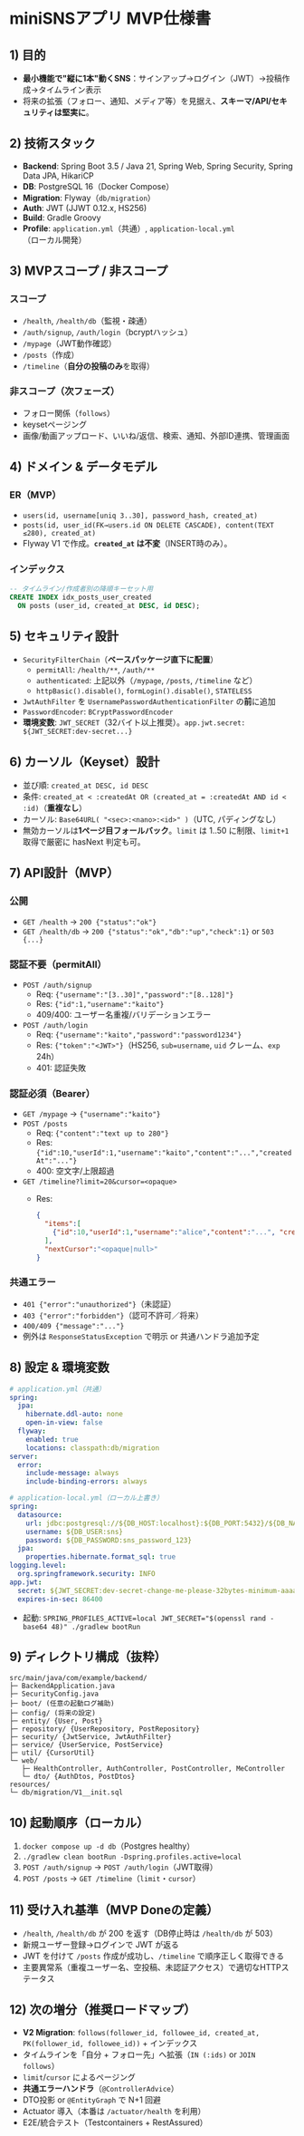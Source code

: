 # miniSNSアプリ MVP仕様書

## 1) 目的

-   **最小機能で"縦に1本"動くSNS**：サインアップ→ログイン（JWT）→投稿作成→タイムライン表示
-   将来の拡張（フォロー、通知、メディア等）を見据え、**スキーマ/API/セキュリティは堅実に**。

## 2) 技術スタック

-   **Backend**: Spring Boot 3.5 / Java 21, Spring Web, Spring Security,
    Spring Data JPA, HikariCP
-   **DB**: PostgreSQL 16（Docker Compose）
-   **Migration**: Flyway（`db/migration`）
-   **Auth**: JWT (JJWT 0.12.x, HS256)
-   **Build**: Gradle Groovy
-   **Profile**: `application.yml`（共通）,
    `application-local.yml`（ローカル開発）

## 3) MVPスコープ / 非スコープ

### スコープ

-   `/health`, `/health/db`（監視・疎通）
-   `/auth/signup`, `/auth/login`（bcryptハッシュ）
-   `/mypage`（JWT動作確認）
-   `/posts`（作成）
-   `/timeline`（**自分の投稿のみ**を取得）

### 非スコープ（次フェーズ）

-   フォロー関係（`follows`）
- keysetページング
-   画像/動画アップロード、いいね/返信、検索、通知、外部ID連携、管理画面

## 4) ドメイン & データモデル

### ER（MVP）

-   `users(id, username[uniq 3..30], password_hash, created_at)`
-   `posts(id, user_id(FK→users.id ON DELETE CASCADE), content(TEXT ≤280), created_at)`
-   Flyway V1 で作成。**`created_at` は不変**（INSERT時のみ）。

### インデックス

``` sql
-- タイムライン/作成者別の降順キーセット用
CREATE INDEX idx_posts_user_created
  ON posts (user_id, created_at DESC, id DESC);
```

## 5) セキュリティ設計

-   `SecurityFilterChain`（**ベースパッケージ直下に配置**）
    -   `permitAll`: `/health/**`, `/auth/**`
    -   `authenticated`: 上記以外（`/mypage`, `/posts`, `/timeline`
        など）
    -   `httpBasic().disable()`, `formLogin().disable()`, `STATELESS`
-   `JwtAuthFilter` を `UsernamePasswordAuthenticationFilter`
    の**前**に追加
-   `PasswordEncoder`: `BCryptPasswordEncoder`
-   **環境変数**:
    `JWT_SECRET`（32バイト以上推奨）。`app.jwt.secret: ${JWT_SECRET:dev-secret...}`

## 6) カーソル（Keyset）設計

-   並び順: `created_at DESC, id DESC`
-   条件:
    `created_at < :createdAt OR (created_at = :createdAt AND id < :id)`（**重複なし**）
-   カーソル: `Base64URL( "<sec>:<nano>:<id>" )`（UTC, パディングなし）
-   無効カーソルは**1ページ目フォールバック**。`limit` は 1..50
    に制限、`limit+1` 取得で厳密に hasNext 判定も可。

## 7) API設計（MVP）

### 公開

-   `GET /health` → `200 {"status":"ok"}`
-   `GET /health/db` → `200 {"status":"ok","db":"up","check":1}` or
    `503 {...}`

### 認証不要（permitAll）

-   `POST /auth/signup`
    -   Req: `{"username":"[3..30]","password":"[8..128]"}`
    -   Res: `{"id":1,"username":"kaito"}`
    -   409/400: ユーザー名重複/バリデーションエラー
-   `POST /auth/login`
    -   Req: `{"username":"kaito","password":"password1234"}`
    -   Res: `{"token":"<JWT>"}`（HS256, `sub=username`, `uid`
        クレーム、`exp` 24h）
    -   401: 認証失敗

### 認証必須（Bearer）

-   `GET /mypage` → `{"username":"kaito"}`
-   `POST /posts`
    -   Req: `{"content":"text up to 280"}`
    -   Res:
        `{"id":10,"userId":1,"username":"kaito","content":"...","createdAt":"..."}`
    -   400: 空文字/上限超過
-   `GET /timeline?limit=20&cursor=<opaque>`
    -   Res:

        ``` json
        {
          "items":[
            {"id":10,"userId":1,"username":"alice","content":"...", "createdAt":"..."}
          ],
          "nextCursor":"<opaque|null>"
        }
        ```

### 共通エラー

-   `401 {"error":"unauthorized"}`（未認証）
-   `403 {"error":"forbidden"}`（認可不許可／将来）
-   `400/409 {"message":"..."}`
-   例外は `ResponseStatusException` で明示 or 共通ハンドラ追加予定

## 8) 設定 & 環境変数

``` yaml
# application.yml（共通）
spring:
  jpa:
    hibernate.ddl-auto: none
    open-in-view: false
  flyway:
    enabled: true
    locations: classpath:db/migration
server:
  error:
    include-message: always
    include-binding-errors: always

# application-local.yml（ローカル上書き）
spring:
  datasource:
    url: jdbc:postgresql://${DB_HOST:localhost}:${DB_PORT:5432}/${DB_NAME:sns_db}
    username: ${DB_USER:sns}
    password: ${DB_PASSWORD:sns_password_123}
  jpa:
    properties.hibernate.format_sql: true
logging.level:
  org.springframework.security: INFO
app.jwt:
  secret: ${JWT_SECRET:dev-secret-change-me-please-32bytes-minimum-aaaaaaaa}
  expires-in-sec: 86400
```

-   起動:
    `SPRING_PROFILES_ACTIVE=local JWT_SECRET="$(openssl rand -base64 48)" ./gradlew bootRun`

## 9) ディレクトリ構成（抜粋）

    src/main/java/com/example/backend/
    ├─ BackendApplication.java
    ├─ SecurityConfig.java
    ├─ boot/ (任意の起動ログ補助)
    ├─ config/ (将来の設定)
    ├─ entity/ {User, Post}
    ├─ repository/ {UserRepository, PostRepository}
    ├─ security/ {JwtService, JwtAuthFilter}
    ├─ service/ {UserService, PostService}
    ├─ util/ {CursorUtil}
    └─ web/
       ├─ HealthController, AuthController, PostController, MeController
       └─ dto/ {AuthDtos, PostDtos}
    resources/
    └─ db/migration/V1__init.sql

## 10) 起動順序（ローカル）

1.  `docker compose up -d db`（Postgres healthy）
2.  `./gradlew clean bootRun -Dspring.profiles.active=local`
3.  `POST /auth/signup` → `POST /auth/login`（JWT取得）
4.  `POST /posts` → `GET /timeline`（`limit`・`cursor`）

## 11) 受け入れ基準（MVP Doneの定義）

-   `/health`, `/health/db` が 200 を返す（DB停止時は `/health/db` が
    503）
-   新規ユーザー登録→ログインで JWT が返る
-   JWT を付けて `/posts` 作成が成功し、`/timeline`
    で順序正しく取得できる
-   主要異常系（重複ユーザー名、空投稿、未認証アクセス）で適切なHTTPステータス

## 12) 次の増分（推奨ロードマップ）

-   **V2 Migration**:
    `follows(follower_id, followee_id, created_at, PK(follower_id, followee_id))` +
    インデックス
-   タイムラインを「自分 + フォロー先」へ拡張（`IN (:ids)` or
    `JOIN follows`）
-   `limit`/`cursor` によるページング
-   **共通エラーハンドラ**（`@ControllerAdvice`）
-   DTO投影 or `@EntityGraph` で N+1 回避
-   Actuator 導入（本番は `/actuator/health` を利用）
-   E2E/統合テスト（Testcontainers + RestAssured）
